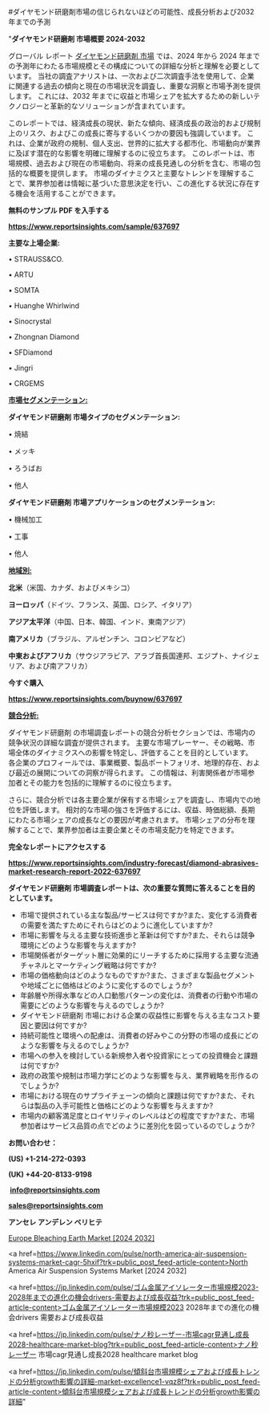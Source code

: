 #ダイヤモンド研磨剤市場の信じられないほどの可能性、成長分析および2032年までの予測

"<strong>ダイヤモンド研磨剤 市場概要 2024-2032</strong>

グローバル レポート <a href=https://www.reportsinsights.com/sample/637697>ダイヤモンド研磨剤 市場</a> では、2024 年から 2024 年までの予測年にわたる市場規模とその構成についての詳細な分析と理解を必要としています。 当社の調査アナリストは、一次および二次調査手法を使用して、企業に関連する過去の傾向と現在の市場状況を調査し、重要な洞察と市場予測を提供します。 これには、2032 年までに収益と市場シェアを拡大​​するための新しいテクノロジーと革新的なソリューションが含まれています。

このレポートでは、経済成長の現状、新たな傾向、経済成長の政治的および規制上のリスク、およびこの成長に寄与するいくつかの要因も強調しています。 これは、企業が政府の規制、個人支出、世界的に拡大する都市化、市場動向が業界に及ぼす潜在的な影響を明確に理解するのに役立ちます。 このレポートは、市場規模、過去および現在の市場動向、将来の成長見通しの分析を含む、市場の包括的な概要を提供します。 市場のダイナミクスと主要なトレンドを理解することで、業界参加者は情報に基づいた意思決定を行い、この進化する状況に存在する機会を活用することができます。

<strong><b>無料のサンプル PDF を入手する</b></strong>

<a href=https://www.reportsinsights.com/sample/637697><strong><u>https://www.reportsinsights.com/sample/637697</u></strong></a>

<strong>主要な上場企業:</strong>

• STRAUSS&CO.

• ARTU

• SOMTA

• Huanghe Whirlwind

• Sinocrystal

• Zhongnan Diamond

• SFDiamond

• Jingri

• CRGEMS

<strong><u>市場セグメンテーション</u></strong><strong><u>:</u></strong>

<strong>ダイヤモンド研磨剤 市場タイプのセグメンテーション:</strong>

• 焼結

• メッキ

• ろうばお

• 他人

<strong>ダイヤモンド研磨剤 市場アプリケーションのセグメンテーション:</strong>

• 機械加工

• 工事

• 他人

<strong><u>地域別</u></strong><strong><u>:</u></strong>

<strong>北米</strong>（米国、カナダ、およびメキシコ）

<strong>ヨーロッパ</strong>（ドイツ、フランス、英国、ロシア、イタリア）

<strong>アジア太平洋</strong>（中国、日本、韓国、インド、東南アジア）

<strong>南アメリカ</strong>（ブラジル、アルゼンチン、コロンビアなど）

<strong>中東およびアフリカ</strong>（サウジアラビア、アラブ首長国連邦、エジプト、ナイジェリア、および南アフリカ）

<strong>今すぐ購入</strong>

<a href=https://www.reportsinsights.com/buynow/637697><strong><u>https://www.reportsinsights.com/buynow/637697</u></strong></a>

<strong><u>競合分析:</u></strong>

ダイヤモンド研磨剤 の市場調査レポートの競合分析セクションでは、市場内の競争状況の詳細な調査が提供されます。 主要な市場プレーヤー、その戦略、市場全体のダイナミクスへの影響を特定し、評価することを目的としています。 各企業のプロフィールでは、事業概要、製品ポートフォリオ、地理的存在、および最近の展開についての洞察が得られます。 この情報は、利害関係者が市場参加者とその能力を包括的に理解するのに役立ちます。

さらに、競合分析では各主要企業が保有する市場シェアを調査し、市場内での地位を評価します。 相対的な市場の強さを評価するには、収益、時価総額、長期にわたる市場シェアの成長などの要因が考慮されます。 市場シェアの分布を理解することで、業界参加者は主要企業とその市場支配力を特定できます。

<strong>完全なレポートにアクセスする</strong>

<a href=https://www.reportsinsights.com/industry-forecast/diamond-abrasives-market-research-report-2022-637697><strong><u><b>https://www.reportsinsights.com/industry-forecast/diamond-abrasives-market-research-report-2022-637697</b></u></strong></a>

<strong><b>ダイヤモンド研磨剤 市場調査レポートは、次の重要な質問に答えることを目的としています。</b></strong>
<ul>
  <li>市場で提供されている主な製品/サービスは何ですか?また、変化する消費者の需要を満たすためにそれらはどのように進化していますか?</li>
  <li>市場に影響を与える主要な技術進歩と革新は何ですか?また、それらは競争環境にどのような影響を与えますか?</li>
  <li>市場関係者がターゲット層に効果的にリーチするために採用する主要な流通チャネルとマーケティング戦略は何ですか?</li>
  <li>市場の価格動向はどのようなものですか?また、さまざまな製品セグメントや地域ごとに価格はどのように変化するのでしょうか?</li>
  <li>年齢層や所得水準などの人口動態パターンの変化は、消費者の行動や市場の需要にどのような影響を与えるのでしょうか?</li>
  <li>ダイヤモンド研磨剤 市場における企業の収益性に影響を与える主なコスト要因と要因は何ですか?</li>
  <li>持続可能性と環境への配慮は、消費者の好みやこの分野の市場の成長にどのような影響を与えるのでしょうか?</li>
  <li>市場への参入を検討している新規参入者や投資家にとっての投資機会と課題は何ですか?</li>
  <li>政府の政策や規制は市場力学にどのような影響を与え、業界戦略を形作るのでしょうか?</li>
  <li>市場における現在のサプライチェーンの傾向と課題は何ですか?また、それらは製品の入手可能性と価格にどのような影響を与えますか?</li>
  <li>市場内の顧客満足度とロイヤリティのレベルはどの程度ですか?また、市場参加者はサービス品質の点でどのように差別化を図っているのでしょうか?</li>
</ul>
<strong>お問い合わせ：</strong>

<strong>(US) +1-214-272-0393</strong>

<strong>(UK) +44-20-8133-9198</strong>

<strong> </strong><a href=info@reportsinsights.com><strong><u>info@reportsinsights.com</u></strong></a>

<a href=sales@reportsinsights.com><strong><u>sales@reportsinsights.com</u></strong></a>

<strong>アンセレ アンデレン ベリヒテ</strong>

<a href=https://www.linkedin.com/pulse/europe-bleaching-earth-markets-2024-business-strategy-oa9qc/>Europe Bleaching Earth Market [2024 2032]</a>

<a href=https://www.linkedin.com/pulse/north-america-air-suspension-systems-market-cagr-5hxif?trk=public_post_feed-article-content>North America Air Suspension Systems Market [2024 2032]</a>

<a href=https://jp.linkedin.com/pulse/ゴム金属アイソレーター市場規模2023-2028年までの進化の機会drivers-需要および成長収益?trk=public_post_feed-article-content>ゴム金属アイソレーター市場規模2023 2028年までの進化の機会drivers 需要および成長収益</a>

<a href=https://jp.linkedin.com/pulse/ナノ秒レーザー-市場cagr見通し成長2028-healthcare-market-blog?trk=public_post_feed-article-content>ナノ秒レーザー 市場cagr見通し成長2028 healthcare market blog</a>

<a href=https://jp.linkedin.com/pulse/傾斜台市場規模シェアおよび成長トレンドの分析growth影響の詳細-market-excellence1-vqz8f?trk=public_post_feed-article-content>傾斜台市場規模シェアおよび成長トレンドの分析growth影響の詳細</a>"
